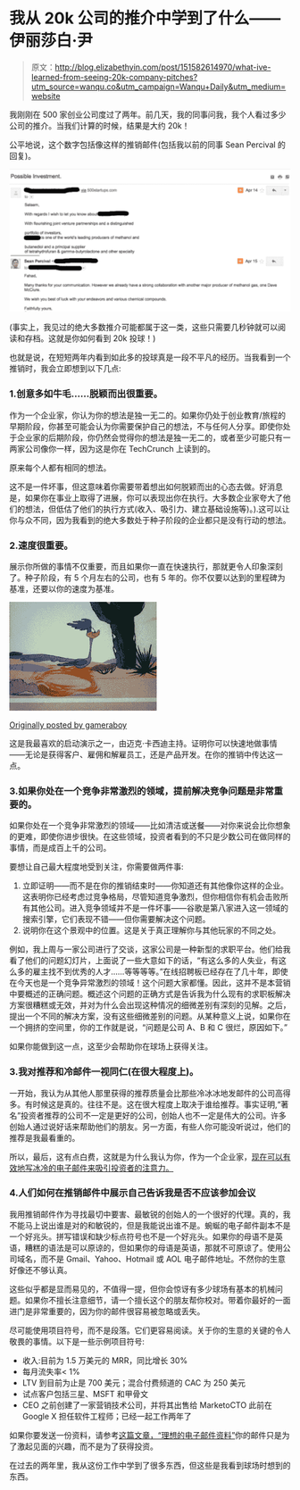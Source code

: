 # 我从 20k 公司的推介中学到了什么——伊丽莎白·尹

> 原文：<http://blog.elizabethyin.com/post/151582614970/what-ive-learned-from-seeing-20k-company-pitches?utm_source=wanqu.co&utm_campaign=Wanqu+Daily&utm_medium=website>

我刚刚在 500 家创业公司度过了两年。前几天，我的同事问我，我个人看过多少公司的推介。当我们计算的时候，结果是大约 20k！

公平地说，这个数字包括像这样的推销邮件(包括我以前的同事 Sean Percival 的回复)。

![image](img/18d02ec2ef14a76f7876c1428d84133f.png)

(事实上，我见过的绝大多数推介可能都属于这一类，这些只需要几秒钟就可以阅读和存档。这就是你如何看到 20k 投球！)

也就是说，在短短两年内看到如此多的投球真是一段不平凡的经历。当我看到一个推销时，我会立即想到以下几点:

### 1.创意多如牛毛……脱颖而出很重要。

作为一个企业家，你认为你的想法是独一无二的。如果你仍处于创业教育/旅程的早期阶段，你甚至可能会认为你需要保护自己的想法，不与任何人分享。即使你处于企业家的后期阶段，你仍然会觉得你的想法是独一无二的，或者至少可能只有一两家公司像你一样，因为这是你在 TechCrunch 上读到的。

原来每个人都有相同的想法。

这不是一件坏事，但这意味着你需要带着想出如何脱颖而出的心态去做。好消息是，如果你在事业上取得了进展，你可以表现出你在执行。大多数企业家夸大了他们的想法，但低估了他们的执行方式(收入、吸引力、建立基础设施等)。).这可以让你与众不同，因为我看到的绝大多数处于种子阶段的企业都只是没有行动的想法。

### 2.速度很重要。

展示你所做的事情不仅重要，而且如果你一直在快速执行，那就更令人印象深刻了。种子阶段，有 5 个月左右的公司，也有 5 年的。你不仅要以达到的里程碑为基准，还要以你的速度为基准。



![image](img/3248fb51407974a234fe69520a6f0db3.png)

[Originally posted by gameraboy](https://tmblr.co/Zul0Mt1yQNCxt)





这是我最喜欢的启动演示之一，由迈克·卡西迪主持。证明你可以快速地做事情——无论是获得客户、雇佣和解雇员工，还是产品开发。在你的推销中传达这一点。

### 3.如果你处在一个竞争非常激烈的领域，提前解决竞争问题是非常重要的。

如果你处在一个竞争非常激烈的领域——比如清洁或送餐——对你来说会比你想象的更难，即使你进步很快。在这些领域，投资者看到的不只是少数公司在做同样的事情，而是成百上千的公司。

要想让自己最大程度地受到关注，你需要做两件事:

1.  立即证明——而不是在你的推销结束时——你知道还有其他像你这样的企业。这表明你已经考虑过竞争格局，尽管知道竞争激烈，但你相信你有机会击败所有其他公司。进入竞争领域并不是一件坏事——谷歌是第八家进入这一领域的搜索引擎，它们表现不错——但你需要解决这个问题。
2.  说明你在这个景观中的位置。这是关于真正理解你与其他玩家的不同之处。

例如，我上周与一家公司进行了交谈，这家公司是一种新型的求职平台。他们给我看了他们的问题幻灯片，上面说了一些大意如下的话，“有这么多的人失业，有这么多的雇主找不到优秀的人才……等等等等。”在线招聘板已经存在了几十年，即使在今天也是一个竞争异常激烈的领域！这个问题大家都懂。因此，这并不是本营销中要概述的正确问题。概述这个问题的正确方式是告诉我为什么现有的求职板解决方案很糟糕或无效，并对为什么会出现这种情况的细微差别有深刻的见解。之后，提出一个不同的解决方案，没有这些细微差别的问题。从某种意义上说，如果你在一个拥挤的空间里，你的工作就是说，“问题是公司 A、B 和 C 很烂，原因如下。”

如果你能做到这一点，这至少会帮助你在球场上获得关注。

### 3.我对推荐和冷邮件一视同仁(在很大程度上)。

一开始，我认为从其他人那里获得的推荐质量会比那些冷冰冰地发邮件的公司高得多。有时候这是真的。往往不是。这在很大程度上取决于谁给推荐。事实证明,“著名”投资者推荐的公司不一定是更好的公司，创始人也不一定是伟大的公司。许多创始人通过说好话来帮助他们的朋友。另一方面，有些人你可能没听说过，他们的推荐是我最看重的。

所以，最后，这有点白费，这就是为什么我认为你，作为一个企业家，[现在可以有效地写冰冷的电子邮件来吸引投资者的注意力。](https://elizabethyin.com/2016/09/01/7-tips-for-cold-emailing-investors/)

### 4.人们如何在推销邮件中展示自己告诉我是否不应该参加会议

我用推销邮件作为寻找最切中要害、最敏锐的创始人的一个很好的代理。真的，我不能马上说出谁是对的和敏锐的，但是我能说出谁不是。蜿蜒的电子邮件副本不是一个好兆头。拼写错误和缺少标点符号也不是一个好兆头。如果你的母语不是英语，糟糕的语法是可以原谅的，但如果你的母语是英语，那就不可原谅了。使用公司域名，而不是 Gmail、Yahoo、Hotmail 或 AOL 电子邮件地址。不然你的生意好像还不够认真。

这些似乎都是显而易见的，不值得一提，但你会惊讶有多少球场有基本的机械问题。如果你不擅长注意细节，请一个擅长这个的朋友帮你校对。带着你最好的一面进门是非常重要的，因为你的邮件很容易被忽略或丢失。

尽可能使用项目符号，而不是段落。它们更容易阅读。关于你的生意的关键的令人敬畏的事情。以下是一些示例项目符号:

*   收入:目前为 1.5 万美元的 MRR，同比增长 30%
*   每月流失率< 1%
*   LTV 到目前为止是 700 美元；混合付费频道的 CAC 为 250 美元
*   试点客户包括三星、MSFT 和甲骨文
*   CEO 之前创建了一家营销技术公司，并将其出售给 MarketoCTO 此前在 Google X 担任软件工程师；已经一起工作两年了

如果你要发送一份资料，请参考[这篇文章，“理想的电子邮件资料”](https://elizabethyin.com/2017/06/06/the-ideal-email-deck/)你的邮件只是为了激起见面的兴趣，而不是为了获得投资。

在过去的两年里，我从这份工作中学到了很多东西，但这些是我看到球场时想到的东西。